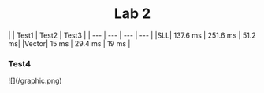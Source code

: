 <h1 align="center"> Lab 2 </h1>
|   | Test1 | Test2 | Test3 |
| --- | --- | --- | --- |
|SLL| 137.6 ms | 251.6 ms | 51.2 ms|
|Vector| 15 ms | 29.4 ms | 19 ms |

<h3 laign="center"> Test4 </h3>
![](/graphic.png)